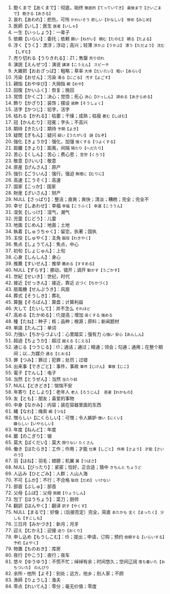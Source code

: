1. 飽くまで【あくまで】：彻底，始终 `徹底的【てっていてき】` `最後まで【さいごまで】` `飽きる【あきる】`
2. 哀れ【あわれ】：悲伤，可怜 `かわいそう` `悲しい【かなしい】` `惨め【みじめ】`　
3. 医師【いし】：医生 `医者【いしゃ】`　
4. 一生【いっしょう】：一辈子
5. 依頼【いらい】：委托；依赖 `願い【ねがい】` `頼む【たのむ】` `頼る【たよる】`　
6. 浮く【うく】：漂浮；浮动；高兴；轻薄 `浮かぶ【うかぶ】` `漂う【ただよう】` `沈む【しずむ】`　
7. 売り切れる【うりきれる】：Z1；售罄 `売り切れ`　
8. 演説【えんぜつ】：演说 `講演【こうえん】` `スピーチ`
9. 大雑把【おおざっぱ】：粗略；草率 `大体【だいたい】` `粗い【あらい】`
10. 汚染【おせん】：污染 `濁る【にごる】` `汚す【よごす】`
11. 親指【おやゆび】：大拇指 `親【おや】`
12. 回復【かいふく】：恢复；挽回
13. 覚悟【かくご】：决心；觉悟；死心 `決心【けっしん】` `諦める【あきらめる】`
14. 飾り【かざり】：装饰；摆设 `装飾【そうしょく】`
15. 活字【かつじ】：铅字，活字
16. 枯れる【かれる】：枯萎；干燥；成熟；枯瘦 `萎む【しぼむ】`
17. 冠【かんむり】：冠冕；字头；不高兴
18. 期待【きたい】：期待 `予期【よき】`
19. 疑問【ぎもん】：疑问 `疑い【うたがい】` `謎【なぞ】`
20. 強化【きょうか】：强化，加强 `強くする【つよくする】`
21. 距離【きょり】：距离，间隔 `隔たり【へだたり】`
22. 苦心【くしん】：苦心；费心思； `苦労【くろう】`
23. 敬意【けいい】：敬意
24. 原産【げんさん】：原产
25. 強引【ごういん】：强行，强迫 `無理に【むりに】`
26. 高速【こうそく】：高速
27. 国家【こっか】：国家
28. 財産【ざいさん】：财产
29. NULL【さっぱり】：整洁；直爽；爽快；清淡；糟糕；完全；完全不
30. 幸せ【しあわせ】：幸福 `幸福【こうふく】` `幸運【こううん】`
31. 湿気【しっけ】：湿气，潮气
32. 児童【じどう】：儿童
33. 地面【じめん】：地面；土地
34. 執着【しゅうちゃく】：留恋，执著；固执
35. 主役【しゅやく】：主角 `脇役【わきやく】`
36. 焦点【しょうてん】：焦点，中心
37. 初旬【しょじゅん】：上旬
38. 心身【しんしん】：身心
39. 推薦【すいせん】：推举 `薦める【すすめる】`
40. NULL【ずらす】：挪动，错开；调开 `動かす【うごかす】`
41. 世紀【せいき】：世纪，时代
42. 接近【せっきん】：接近，靠近 `近づく【ちかづく】`
43. 扇風機【せんぷうき】：风扇
44. 葬式【そうしき】：葬礼
45. 算盤【そろばん】：算盘；计算利益
46. 大して【たいして】：并不怎么 `それほど`
47. 高める【たかめる】：t1;提高；增加 `高くする` `強める`
48. 種【たね】：种子；核；品种；根源；原料；新闻题材 
49. 単語【たんご】：单词
50. 力強い【ちからづよい】：心里踏实；强有力 `心強い` `安心【あんしん】`
51. 超過【ちょうか】：超过 `越える【こえる】`
52. 通じる【つうじる】：t1；通话；通过；精通；领会；勾通；通用；在整个期间；以...为媒介 `通る【とおる】`
53. 罪【つみ】：罪过；犯罪；处罚；过错
54. 出来事【できごと】：事件，事故 `事件【じけん】` `事故【じこ】`
55. 電子【でんし】：电子
56. 当然【とうぜん】：当然 `当たり前`
57. NULL【どきどき】：惴惴不安
58. 年寄り【としより】：老年人 `老人【ろうじん】`　`若者【わかもの】`
59. 友【とも】：朋友；喜爱的事物
60. 中身【なかみ】：内容；装在容器里面的东西
61. 縄【なわ】：绳索 `綱【つな】`
62. 憎らしい【にくらしい】：可憎；令人嫉妒 `憎い【にくい】` `嫌らしい【いやらしい】`
63. 年度【ねんど】：年度
64. 鋸【のこぎり】：锯
65. 莫大【ばくだい】：莫大 `限りない` `たくさん`
66. 働き【はたらき】：工作；作用；才能 `仕事【しごと】` `作用【さよう】` `才能【さいのう】`
67. 羽【はね】：羽毛；翅膀；机翼 `翼【つばさ】`
68. NULL【ぴったり】：紧密；恰好，正合适；猜中 `きちんと` `ちょうど`
69. 人込み【ひとごみ】：人群；人山人海
70. 不可【ふか】：不行；不合格 `駄目【だめ】` `いけない`
71. 部首【ぶしゅ】：部首
72. 父母【ふぼ】：父母 `両親【りょうしん】`
73. 包丁【ほうちょう】：菜刀；厨师
74. 翻訳【ほんやく】：翻译 `訳す【やくす】` 
75. NULL【まるで】：好像；（后接否定）完全，简直 `あたかも` `全く【まったく】` `少しも【すこしも】`
76. 三日月【みかづき】：新月；月牙
77. 迎え【むかえ】：迎接 `送り【おくり】`
78. 申し込め【もうしこむ】：t5；提出；申请，订购；预约 `依頼する【いらいする】` `予約【よやく】`
79. 物置【ものおき】：库房
80. 夜行【やこう】：夜行；夜车
81. 悠々【ゆうゆう】：不慌不忙；绰绰有余；时间悠久；空间辽阔 `落ち着いた【おちついた】` `のんびり`
82. 余所・他所【よそ】：别处；远方，他乡；别人家；不顾  
83. 漁師【りょうし】：渔夫
84. 零点【れいてん】：零分；毫无价值；零度 